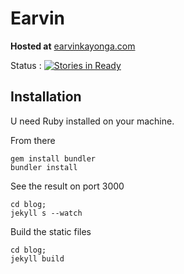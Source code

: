 # Earvin

**Hosted at**
[earvinkayonga.com](https://earvinkayonga.com)

Status :
[![Stories in Ready](https://badge.waffle.io/EarvinKayonga/earvin.svg?label=ready&title=Ready)](http://waffle.io/EarvinKayonga/earvin)

## Installation

U need Ruby installed on your machine.

From there
```
gem install bundler
bundler install
```

See the result on port 3000
```
cd blog;
jekyll s --watch
```

Build the static files
```
cd blog;
jekyll build
```
